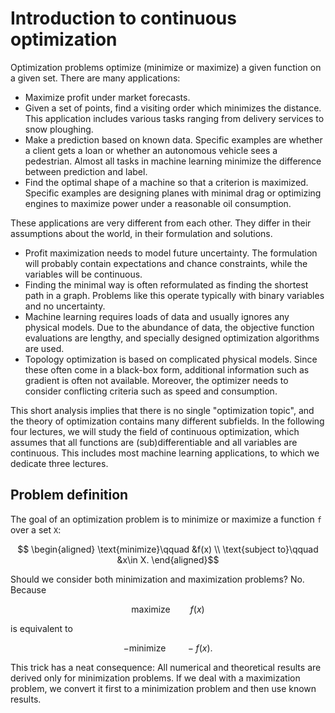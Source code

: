 # Introduction to continuous optimization

Optimization problems optimize (minimize or maximize) a given function on a given set. There are many applications:
- Maximize profit under market forecasts.
- Given a set of points, find a visiting order which minimizes the distance. This application includes various tasks ranging from delivery services to snow ploughing. 
- Make a prediction based on known data. Specific examples are whether a client gets a loan or whether an autonomous vehicle sees a pedestrian. Almost all tasks in machine learning minimize the difference between prediction and label.
- Find the optimal shape of a machine so that a criterion is maximized. Specific examples are designing planes with minimal drag or optimizing engines to maximize power under a reasonable oil consumption. 

These applications are very different from each other. They differ in their assumptions about the world, in their formulation and solutions.
- Profit maximization needs to model future uncertainty. The formulation will probably contain expectations and chance constraints, while the variables will be continuous. 
- Finding the minimal way is often reformulated as finding the shortest path in a graph. Problems like this operate typically with binary variables and no uncertainty.  
- Machine learning requires loads of data and usually ignores any physical models. Due to the abundance of data, the objective function evaluations are lengthy, and specially designed optimization algorithms are used.
- Topology optimization is based on complicated physical models. Since these often come in a black-box form, additional information such as gradient is often not available. Moreover, the optimizer needs to consider conflicting criteria such as speed and consumption.

This short analysis implies that there is no single "optimization topic", and the theory of optimization contains many different subfields. In the following four lectures, we will study the field of continuous optimization, which assumes that all functions are (sub)differentiable and all variables are continuous. This includes most machine learning applications, to which we dedicate three lectures.

## Problem definition

The goal of an optimization problem is to minimize or maximize a function ``f`` over a set ``X``:

```math
    \begin{aligned}
    \text{minimize}\qquad &f(x) \\
    \text{subject to}\qquad &x\in X.
    \end{aligned}
```

Should we consider both minimization and maximization problems? No. Because

```math
    \text{maximize}\qquad f(x)
```

is equivalent to 

```math
    -\text{minimize}\qquad -f(x).
```

This trick has a neat consequence: All numerical and theoretical results are derived only for minimization problems. If we deal with a maximization problem, we convert it first to a minimization problem and then use known results.
